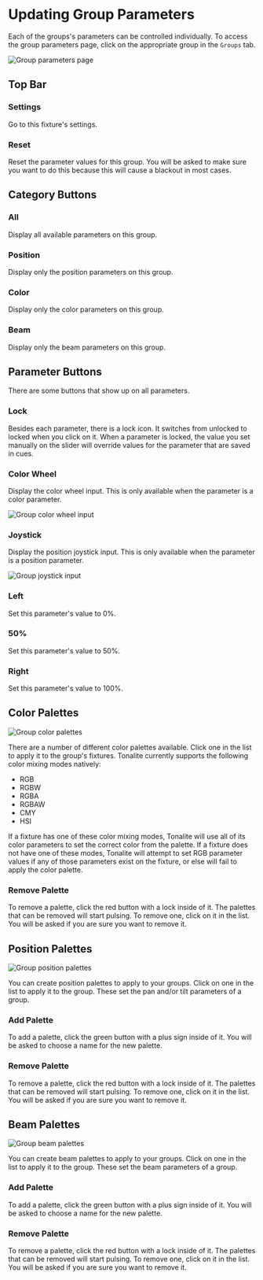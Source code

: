 # Updating Group Parameters

Each of the groups's parameters can be controlled individually. To access the group parameters page, click on the appropriate group in the `Groups` tab.

![Group parameters page](../../images/group_parameters.png)

## Top Bar

### Settings

Go to this fixture's settings.

### Reset

Reset the parameter values for this group. You will be asked to make sure you want to do this because this will cause a blackout in most cases.

## Category Buttons

### All

Display all available parameters on this group.

### Position

Display only the position parameters on this group.

### Color

Display only the color parameters on this group.

### Beam

Display only the beam parameters on this group.

## Parameter Buttons

There are some buttons that show up on all parameters.

### Lock

Besides each parameter, there is a lock icon. It switches from unlocked to locked when you click on it. When a parameter is locked, the value you set manually on the slider will override values for the parameter that are saved in cues.

### Color Wheel

Display the color wheel input. This is only available when the parameter is a color parameter.

![Group color wheel input](../../images/fixture_color_wheel.png)

### Joystick

Display the position joystick input. This is only available when the parameter is a position parameter.

![Group joystick input](../../images/fixture_joystick.png)

### Left

Set this parameter's value to 0%.

### 50%

Set this parameter's value to 50%.

### Right

Set this parameter's value to 100%.

## Color Palettes

![Group color palettes](../../images/group_color_palettes.png)

There are a number of different color palettes available. Click one in the list to apply it to the group's fixtures. Tonalite currently supports the following color mixing modes natively:

- RGB
- RGBW
- RGBA
- RGBAW
- CMY
- HSI

If a fixture has one of these color mixing modes, Tonalite will use all of its color parameters to set the correct color from the palette. If a fixture does not have one of these modes, Tonalite will attempt to set RGB parameter values if any of those parameters exist on the fixture, or else will fail to apply the color palette.

### Remove Palette

To remove a palette, click the red button with a lock inside of it. The palettes that can be removed will start pulsing. To remove one, click on it in the list. You will be asked if you are sure you want to remove it.

## Position Palettes

![Group position palettes](../../images/group_position_palettes.png)

You can create position palettes to apply to your groups. Click on one in the list to apply it to the group. These set the pan and/or tilt parameters of a group.

### Add Palette

To add a palette, click the green button with a plus sign inside of it. You will be asked to choose a name for the new palette.

### Remove Palette

To remove a palette, click the red button with a lock inside of it. The palettes that can be removed will start pulsing. To remove one, click on it in the list. You will be asked if you are sure you want to remove it.

## Beam Palettes

![Group beam palettes](../../images/group_beam_palettes.png)

You can create beam palettes to apply to your groups. Click on one in the list to apply it to the group. These set the beam parameters of a group.

### Add Palette

To add a palette, click the green button with a plus sign inside of it. You will be asked to choose a name for the new palette.

### Remove Palette

To remove a palette, click the red button with a lock inside of it. The palettes that can be removed will start pulsing. To remove one, click on it in the list. You will be asked if you are sure you want to remove it.